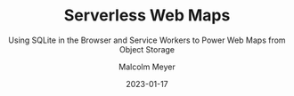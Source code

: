 ---
layout: project
title: Serverless Web Maps
subtitle: Using SQLite in the Browser and Service Workers to Power Web Maps from Object Storage
author: Malcolm Meyer
img: mbtiles-serverless.netlify.png
tags:
  - mapbox
categories: 
 - projects
 - featured
date: 2023-01-17
featured: true
published: true
# Project Settings for new Projects Layout
project:
  - 
    url: https://mbtiles-serverless.netlify.app/
    tech:
      - Mapbox GL JS
      - Node JS
    images: ["mbtiles-serverless.netlify"]
    description: "This project uses the sql.js-httpvfs library to serve vector and raster tiles from mbtiles hosted on object storage. The mbtiles could live alongside the website or be hosted on any publicly accessible url. A service worker intercepts the tile requests then returns tile data from the mbtiles fetched using simple SQL queries."
    client: "Demo"
---